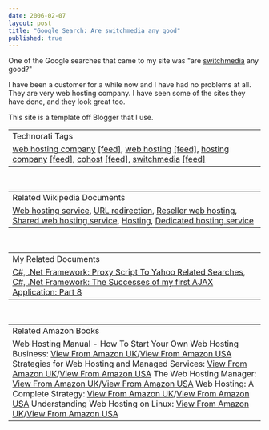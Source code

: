 ```yaml
---
date: 2006-02-07
layout: post
title: "Google Search: Are switchmedia any good"
published: true
---
```

One of the Google searches that came to my site was "are <a href="www.switchmedia.co.uk">switchmedia</a> any good?"<p />I have been a customer for a while now and I have had no problems at all.  They are very web hosting company.  I have seen some of the sites they have done, and they look great too.<p />This site is a template off Blogger that I use.<p /><table class="TechnoratiHead TagHeader">
<tr><td>Technorati Tags</td></tr>
<tr class="Technorati"><td>
<a href="http://www.kinlan.co.uk/tag/web%20hosting%20company" class="Tag" rel="tag">web hosting company</a> <a href="http://feeds.technorati.com/feed/posts/tag/web%20hosting%20company" class="Tag">[feed]</a>, <a href="http://www.kinlan.co.uk/tag/web%20hosting" class="Tag" rel="tag">web hosting</a> <a href="http://feeds.technorati.com/feed/posts/tag/web%20hosting" class="Tag">[feed]</a>, <a href="http://www.kinlan.co.uk/tag/hosting%20company" class="Tag" rel="tag">hosting company</a> <a href="http://feeds.technorati.com/feed/posts/tag/hosting%20company" class="Tag">[feed]</a>, <a href="http://www.kinlan.co.uk/tag/cohost" class="Tag" rel="tag">cohost</a> <a href="http://feeds.technorati.com/feed/posts/tag/cohost" class="Tag">[feed]</a>, <a href="http://www.kinlan.co.uk/tag/switchmedia" class="Tag" rel="tag">switchmedia</a> <a href="http://feeds.technorati.com/feed/posts/tag/switchmedia" class="Tag">[feed]</a>
</td></tr>
</table><br /><table class="TechnoratiHead TagHeader">
<tr><td>Related Wikipedia Documents</td></tr>
<tr class="Technorati"><td>
<a href="http://en.wikipedia.org/wiki/Web_hosting" class="Tag" rel="tag">Web hosting service</a>, <a href="http://en.wikipedia.org/wiki/URL_redirection" class="Tag" rel="tag">URL redirection</a>, <a href="http://en.wikipedia.org/wiki/Reseller_hosting" class="Tag" rel="tag">Reseller web hosting</a>, <a href="http://en.wikipedia.org/wiki/Virtual_host" class="Tag" rel="tag">Shared web hosting service</a>, <a href="http://en.wikipedia.org/wiki/Hosting" class="Tag" rel="tag">Hosting</a>, <a href="http://en.wikipedia.org/wiki/Dedicated_server" class="Tag" rel="tag">Dedicated hosting service</a>
</td></tr>
</table><br /><table class="TechnoratiHead TagHeader">
<tr><td>My Related Documents</td></tr>
<tr class="Technorati"><td>
<a href="http://www.kinlan.co.uk/2005/08/proxy-script-to-yahoo-related-searches.html" class="Tag" rel="tag">C#, .Net Framework: Proxy Script To Yahoo Related Searches</a>, <a href="http://www.kinlan.co.uk/2005/08/successes-of-my-first-ajax_112454500202465084.html" class="Tag" rel="tag">C#, .Net Framework: The Successes of my first AJAX Application: Part 8</a>
</td></tr>
</table><br /><table class="TechnoratiHead TagHeader">
<tr><td>Related Amazon Books</td></tr>
<tr class="Technorati"><td>Web Hosting Manual - How To Start Your Own Web Hosting Business: <a href="http://www.amazon.co.uk/exec/obidos/redirect?tag=cnetfra-21&amp;link_code=xm2&amp;camp=2025&amp;creative=165953&amp;path=http://www.amazon.co.uk/gp/redirect.html%253fASIN=1411608542%2526tag=cnetfra-21%2526lcode=xm2%2526cID=2025%2526ccmID=165953%2526location=/o/ASIN/1411608542%25253FSubscriptionId=0CM2PVF6VAHJQKW5G782" class="Tag" rel="tag">View From Amazon UK</a>/<a href="http://www.amazon.com/exec/obidos/redirect?tag=cnetfra-20&amp;link_code=xm2&amp;camp=2025&amp;creative=165953&amp;path=http://www.amazon.com/gp/redirect.html%253fASIN=1411608542%2526tag=cnetfra-20%2526lcode=xm2%2526cID=2025%2526ccmID=165953%2526location=/o/ASIN/1411608542%25253FSubscriptionId=0CM2PVF6VAHJQKW5G782" class="Tag" rel="tag">View From Amazon USA</a> Strategies for Web Hosting and Managed Services: <a href="http://www.amazon.co.uk/exec/obidos/redirect?tag=cnetfra-21&amp;link_code=xm2&amp;camp=2025&amp;creative=165953&amp;path=http://www.amazon.co.uk/gp/redirect.html%253fASIN=0471085782%2526tag=cnetfra-21%2526lcode=xm2%2526cID=2025%2526ccmID=165953%2526location=/o/ASIN/0471085782%25253FSubscriptionId=0CM2PVF6VAHJQKW5G782" class="Tag" rel="tag">View From Amazon UK</a>/<a href="http://www.amazon.com/exec/obidos/redirect?tag=cnetfra-20&amp;link_code=xm2&amp;camp=2025&amp;creative=165953&amp;path=http://www.amazon.com/gp/redirect.html%253fASIN=0471085782%2526tag=cnetfra-20%2526lcode=xm2%2526cID=2025%2526ccmID=165953%2526location=/o/ASIN/0471085782%25253FSubscriptionId=0CM2PVF6VAHJQKW5G782" class="Tag" rel="tag">View From Amazon USA</a> The Web Hosting Manager: <a href="http://www.amazon.co.uk/exec/obidos/redirect?tag=cnetfra-21&amp;link_code=xm2&amp;camp=2025&amp;creative=165953&amp;path=http://www.amazon.co.uk/gp/redirect.html%253fASIN=1411653149%2526tag=cnetfra-21%2526lcode=xm2%2526cID=2025%2526ccmID=165953%2526location=/o/ASIN/1411653149%25253FSubscriptionId=0CM2PVF6VAHJQKW5G782" class="Tag" rel="tag">View From Amazon UK</a>/<a href="http://www.amazon.com/exec/obidos/redirect?tag=cnetfra-20&amp;link_code=xm2&amp;camp=2025&amp;creative=165953&amp;path=http://www.amazon.com/gp/redirect.html%253fASIN=1411653149%2526tag=cnetfra-20%2526lcode=xm2%2526cID=2025%2526ccmID=165953%2526location=/o/ASIN/1411653149%25253FSubscriptionId=0CM2PVF6VAHJQKW5G782" class="Tag" rel="tag">View From Amazon USA</a> Web Hosting: A Complete Strategy: <a href="http://www.amazon.co.uk/exec/obidos/redirect?tag=cnetfra-21&amp;link_code=xm2&amp;camp=2025&amp;creative=165953&amp;path=http://www.amazon.co.uk/gp/redirect.html%253fASIN=0072132795%2526tag=cnetfra-21%2526lcode=xm2%2526cID=2025%2526ccmID=165953%2526location=/o/ASIN/0072132795%25253FSubscriptionId=0CM2PVF6VAHJQKW5G782" class="Tag" rel="tag">View From Amazon UK</a>/<a href="http://www.amazon.com/exec/obidos/redirect?tag=cnetfra-20&amp;link_code=xm2&amp;camp=2025&amp;creative=165953&amp;path=http://www.amazon.com/gp/redirect.html%253fASIN=0072132795%2526tag=cnetfra-20%2526lcode=xm2%2526cID=2025%2526ccmID=165953%2526location=/o/ASIN/0072132795%25253FSubscriptionId=0CM2PVF6VAHJQKW5G782" class="Tag" rel="tag">View From Amazon USA</a> Understanding Web Hosting on Linux: <a href="http://www.amazon.co.uk/exec/obidos/redirect?tag=cnetfra-21&amp;link_code=xm2&amp;camp=2025&amp;creative=165953&amp;path=http://www.amazon.co.uk/gp/redirect.html%253fASIN=1583470328%2526tag=cnetfra-21%2526lcode=xm2%2526cID=2025%2526ccmID=165953%2526location=/o/ASIN/1583470328%25253FSubscriptionId=0CM2PVF6VAHJQKW5G782" class="Tag" rel="tag">View From Amazon UK</a>/<a href="http://www.amazon.com/exec/obidos/redirect?tag=cnetfra-20&amp;link_code=xm2&amp;camp=2025&amp;creative=165953&amp;path=http://www.amazon.com/gp/redirect.html%253fASIN=1583470328%2526tag=cnetfra-20%2526lcode=xm2%2526cID=2025%2526ccmID=165953%2526location=/o/ASIN/1583470328%25253FSubscriptionId=0CM2PVF6VAHJQKW5G782" class="Tag" rel="tag">View From Amazon USA</a>
</td></tr>
</table><div class="blogger-post-footer"><img class="posterous_download_image" src="https://blogger.googleusercontent.com/tracker/8109338-113932183042313054?l=www.kinlan.co.uk%2Findex.html" height="1" alt="" width="1" /></div>

